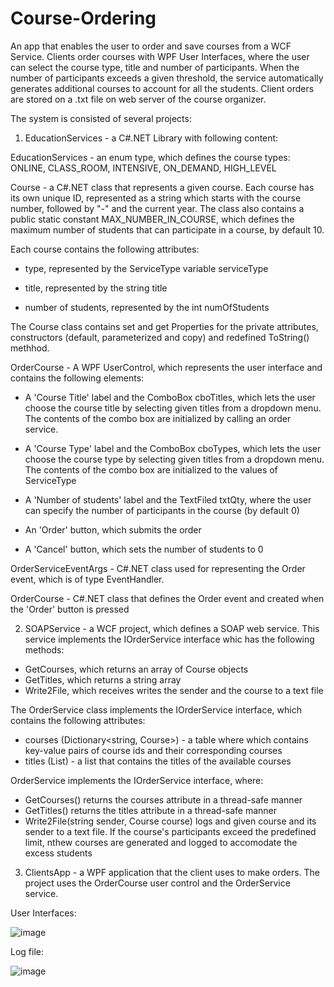 # Course-Ordering
An app that enables the user to order and save courses from a WCF Service. Clients order courses with WPF User Interfaces, where the user can select the course type, title and number of participants.
When the number of participants exceeds a given threshold, the service automatically generates additional courses to account for all the students.
Client orders are stored on a .txt file on web server of the course organizer.

The system is consisted of several projects:

  1) EducationServices - a C#.NET Library with following content:
  
   EducationServices - an enum type, which defines the course types: ONLINE, CLASS_ROOM, INTENSIVE, ON_DEMAND, HIGH_LEVEL
  
   Course - a C#.NET class that represents a given course. Each course has its own unique ID, represented as a string which starts with the course number, followed by "-" and the current year. The class also contains a public static constant MAX_NUMBER_IN_COURSE, which defines the maximum number of students that can participate in a course, by default 10. 
   
Each course contains the following attributes:

   - type, represented by the ServiceType variable serviceType
   
   - title, represented by the string title
   
   - number of students, represented by the int numOfStudents
  
The Course class contains set and get Properties for the private attributes, constructors (default, parameterized and copy) and redefined ToString() methhod.

   OrderCourse - A WPF UserControl, which represents the user interface and contains the following elements:
   
   - A 'Course Title' label and the ComboBox cboTitles, which lets the user choose the course title by selecting given titles from a dropdown menu. The contents of the combo box are initialized by calling an order service.
     
   - A 'Course Type' label and the ComboBox cboTypes, which lets the user choose the course type by selecting given titles from a dropdown menu. The contents of the combo box are initialized to the values of ServiceType

  - A 'Number of students' label and the TextFiled txtQty, where the user can specify the number of participants in the course (by default 0)
  
  - An 'Order' button, which submits the order

  - A 'Cancel' button, which sets the number of students to 0

  OrderServiceEventArgs - C#.NET class used for representing the Order event, which is of type EventHandler<OrderServiceEventArgs>.
  
  OrderCourse - C#.NET class that defines the Order event and created when the 'Order' button is pressed
  
  2) SOAPService - a WCF project, which defines a SOAP web service. This service implements the IOrderService interface whic has the following methods:
  - GetCourses, which returns an array of Course objects
  - GetTitles, which returns a string array
  - Write2File, which receives writes the sender and the course to a text file
  
  The OrderService class implements the IOrderService interface, which contains the following attributes:
   - courses (Dictionary<string, Course>) - a table where which contains key-value pairs of course ids and their corresponding courses
   - titles (List<string>) - a list that contains the titles of the available courses
  
  OrderService implements the IOrderService interface, where:
   - GetCourses() returns the courses attribute in a thread-safe manner
   - GetTitles() returns the titles attribute in a thread-safe manner
   - Write2File(string sender, Course course) logs and given course and its sender to a text file. If the course's participants exceed the predefined limit, nthew courses are generated and logged to accomodate the excess students
  
  3) ClientsApp - a WPF application that the client uses to make orders. The project uses the OrderCourse user control and the OrderService service.
  
  User Interfaces:

  ![image](https://user-images.githubusercontent.com/43996329/158057909-6863dfc8-d7fa-48dc-b01c-e0cc3cfac034.png)


  Log file:
 
  ![image](https://user-images.githubusercontent.com/43996329/158057963-fce7b1f0-525f-4faa-8672-66c8a7a8b836.png)


  
 
 
    
     

  
